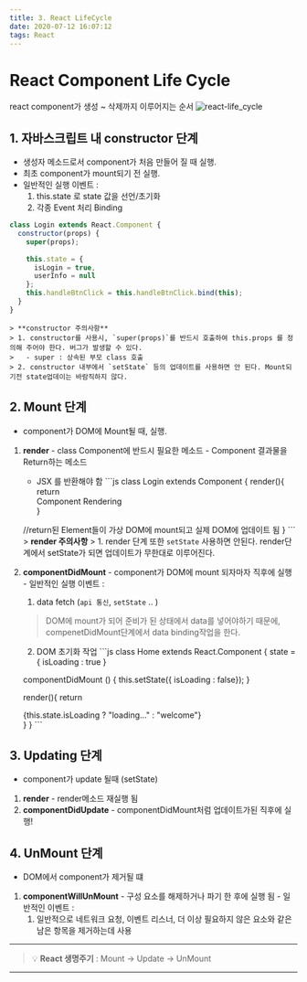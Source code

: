 ```yaml
---
title: 3. React LifeCycle
date: 2020-07-12 16:07:12
tags: React
---
```


# React Component Life Cycle
react component가 생성 ~ 삭제까지 이루어지는 순서
![react-life_cycle](https://miro.medium.com/max/1400/1*hSO--5BPT1K_YK6VqRy4vg.png)

## 1. 자바스크립트 내 **constructor** 단계
  - 생성자 메소드로서 component가 처음 만들어 질 때 실행.
  - 최초 component가 mount되기 전 실행.
  - 일반적인 실행 이벤트 : 
    1. this.state 로 state 값을 선언/초기화
    2. 각종 Event 처리 Binding
  ```js
  class Login extends React.Component {
    constructor(props) {
      super(props);
      
      this.state = {
        isLogin = true,
        userInfo = null
      };
      this.handleBtnClick = this.handleBtnClick.bind(this);
    }
  } 
  ```
    > **constructor 주의사항**
    > 1. constructor를 사용시, `super(props)`를 반드시 호출하여 this.props 를 정의해 주어야 한다. 버그가 발생할 수 있다.
    >   - super : 상속된 부모 class 호출
    > 2. constructor 내부에서 `setState` 등의 업데이트를 사용하면 안 된다. Mount되기전 state업데이는 바람직하지 않다.

## 2. **Mount** 단계
  - component가 DOM에 Mount될 때, 실행.
  1. **render**
    - class Component에 반드시 필요한 메소드
    - Component 결과물을 Return하는 메소드
      - JSX 를 반환해야 함
    ```js
    class Login extends Component {
      render(){
        return <div>Component Rendering</div>
      }

      //return된 Element들이 가상 DOM에 mount되고 실제 DOM에 업데이트 됨
    }
    ```
    > **render 주의사항**
    > 1. render 단계 또한 `setState` 사용하면 안된다. render단계에서 setState가 되면 업데이트가 무한대로 이루어진다.
    <br/>
  2. **componentDidMount**
    - component가 DOM에 mount 되자마자 직후에 실행
    - 일반적인 실행 이벤트 : 
      1. data fetch (`api 통신`, `setState` .. )
        > DOM에 mount가 되어 준비가 된 상태에서 data를 넣어야하기 때문에, compenetDidMount단계에서 data binding작업을 한다.
      2. DOM 초기화 작업
    ```js
      class Home extends React.Component {
        state = {
          isLoading : true
        }

        componentDidMount () {
           this.setState({ isLoading : false});
        }

        render(){
          return <div>
          {this.state.isLoading ? "loading..." : "welcome"}
          </div>
        }
      }
    ```

## 3. **Updating** 단계
  - component가 update 될때 (setState)
  1. **render**
    - render메소드 재실행 됨
  2. **componentDidUpdate**
    - componentDidMount처럼 업데이트가된 직후에 실행!

## 4. **UnMount** 단계
  - DOM에서 component가 제거될 떄
  1. **componentWillUnMount**
    - 구성 요소를 해제하거나 파기 한 후에 실행 됨
    - 일반적인 이벤트 : 
      1. 일반적으로 네트워크 요청, 이벤트 리스너, 더 이상 필요하지 않은 요소와 같은 남은 항목을 제거하는데 사용

---
> 💡 **React 생명주기** : Mount -> Update -> UnMount
---
